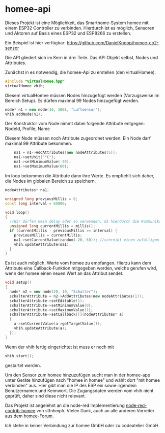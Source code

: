 # homee-api
Dieses Projekt ist eine Möglichkeit, das Smarthome-System homee mit einem ESP32 Controller zu verbinden.
Hierdurch ist es möglich, Sensoren und Aktoren auf Basis eines ESP32 und ESP8266 zu erstellen.

Ein Beispiel ist hier verfügbar: https://github.com/DanielKnoop/homee-co2-sensor

Die API gliedert sich im Kern in drei Teile.
Das API Objekt selbst, Nodes und Attributes.

Zunächst in es notwendig, die homee-Api zu erstellen (den virtualHomee).

```cpp
#include "virtualHomee.hpp"
virtualHomee vhih;
```

Diesem virtualHomee müssen Nodes hinzugefügt werden (Vorzugsweise im Bereich Setup).
Es dürfen maximal 99 Nodes hinzugefügt werden.
```cpp
node* n1 = new node(10, 3001, "Luftsensor");
vhih.addNode(n1);
```
Der Konstruktor vom Node nimmt dabei folgende Attribute entgegen: NodeId, Profile, Name

Diesem Node müssen noch Attribute zugeordnet werden. Ein Node darf maximal 99 Attribute bekommen.

```cpp
    na1 = n1->AddAttributes(new nodeAttributes(5));
    na1->setUnit("°C");
    na1->setMinimumValue(-20);
    na1->setMaximumValue(60);
```

Im loop bekommen die Attribute dann ihre Werte. Es empfiehlt sich daher, die Nodes im globalen Bereich zu speichern.

```cpp
nodeAttributes* na1;
```

```cpp
unsigned long previousMillis = 0;
const long interval = 60000; 

void loop()
{
  //Wir dürfen kein delay oder so verwenden, da hierdurch die Kommunikation mit dem homee gestört werden kann.
  unsigned long currentMillis = millis();
  if (currentMillis - previousMillis >= interval) {
    previousMillis = currentMillis;
    na1->setCurrentValue(random(-20, 60)); //schreibt einen zufälligen Wert zwischen -20 und +60
    vhih.updateAttribute(na1);
  }
}
```

Es ist auch möglich, Werte vom homee zu empfangen. Hierzu kann dem Attribute eine Callback-Funktion mitgegeben werden, welche gerufen wird, wenn der homee einen neuen Wert an das Attribut sendet.

```cpp
void setup()
{
  node* n2 = new node(20, 10, "Schalter");
  schalterAttribute = n2->AddAttributes(new nodeAttributes(1));
  schalterAttribute->setEditable(1);
  schalterAttribute->setMinimumValue(0);
  schalterAttribute->setMaximumValue(1);
  schalterAttribute->setCallback([](nodeAttributes* a)
  {
    a->setCurrentValue(a->getTargetValue());
    vhih.updateAttribute(a);
  });
}
```

Wenn der vhih fertig eingerichtet ist muss er noch mit 
```cpp
vhih.start();
```
gestartet werden.

Um den Sensor zum homee hinzuzufügen sucht man in der homee-app unter Geräte hinzufügen nach "homee in homee" und wählt dort "mit homee verbinden" aus. Hier gibt man die IP des ESP ein sowie irgendein Benutzernamen und Kennwort. Die Zugangsdaten werden vom vhih nicht geprüft, daher sind diese nicht relevant.

Das Projekt ist angelehnt an die node-red Implementierung [node-red-contrib-homee](https://github.com/stfnhmplr/node-red-contrib-homee)
von stfnhmplr. Vielen Dank, auch an alle anderen Vorreiter aus dem [homee-Forum](https://community.hom.ee).

Ich stehe in keiner Verbindung zur homee GmbH oder zu codeatelier GmbH
